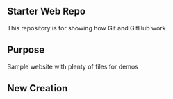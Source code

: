 ## Starter Web Repo

This repository is for showing how Git and GitHub work

## Purpose

Sample website with plenty of files for demos

## New Creation
